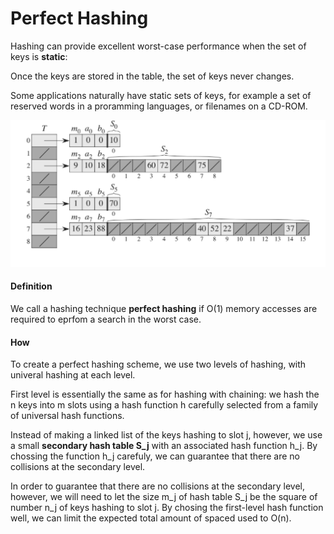 # Perfect Hashing
 
Hashing can provide excellent worst-case performance when the set of keys is __static__:

Once the keys are stored in the table, the set of keys never changes.

Some applications naturally have static sets of keys, for example a set of reserved words in a proramming languages, or filenames on a CD-ROM.

![perfect hashing](./perfect-hashing.PNG)

#### Definition

We call a hashing technique __perfect hashing__ if O(1) memory accesses are required to eprfom a search in the worst case.

#### How

To create a perfect hashing scheme, we use two levels of hashing, with univeral hashing at each level.

First level is essentially the same as for hashing with chaining: we hash the n keys into m slots using a hash function h carefully selected from a family of universal hash functions.

Instead of making a linked list of the keys hashing to slot j, however, we use a small __secondary hash table S_j__ with an associated hash function h_j. By chossing the function h_j carefuly, we can guarantee that there are no collisions at the secondary level.

In order to guarantee that there are no collisions at the secondary level, however, we will need to let the size m_j of hash table S_j be the square of number n_j of keys hashing to slot j. By chosing the first-level hash function well, we can limit the expected total amount of spaced used to O(n).
